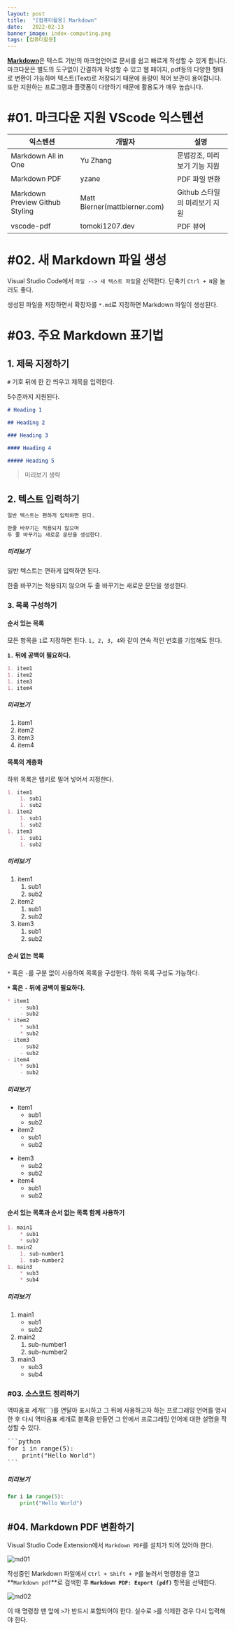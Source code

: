 ```yaml
---
layout: post
title:  "[컴퓨터활용] Markdown"
date:   2022-02-13
banner_image: index-computing.png
tags: [컴퓨터활용]
---
```


[**Markdown**](http://whatismarkdown.com/)은 텍스트 기반의 마크업언어로 문서를 쉽고 빠르게 작성할 수 있게 합니다. 마크다운은 별도의 도구없이 간결하게 작성할 수 있고 웹 페이지, pdf등의 다양한 형태로 변환이 가능하며 텍스트(Text)로 저장되기 때문에 용량이 적어 보관이 용이합니다. 또한 지원하는 프로그램과 플랫폼이 다양하기 때문에 활용도가 매우 높습니다.

<!--more-->

# #01. 마크다운 지원 VScode 익스텐션

| 익스텐션 | 개발자 | 설명 |
|---|---|---|
| Markdown All in One | Yu Zhang | 문법강조, 미리보기 기능 지원 |
| Markdown PDF | yzane | PDF 파일 변환 |
| Markdown Preview Github Styling | Matt Bierner(mattbierner.com) | Github 스타일의 미리보기 지원 |
| vscode-pdf | tomoki1207.dev | PDF 뷰어 |

# #02. 새 Markdown 파일 생성

Visual Studio Code에서 `파일 --> 새 텍스트 파일`을 선택한다. 단축키 `Ctrl + N`을 눌러도 좋다.

생성된 파일을 저장하면서 확장자를 `*.md`로 지정하면 Markdown 파일이 생성된다.

# #03. 주요 Markdown 표기법

## 1. 제목 지정하기

`#` 기호 뒤에 한 칸 띄우고 제목을 입력한다.

5수준까지 지원된다.

```markdown
# Heading 1

## Heading 2

### Heading 3

#### Heading 4

##### Heading 5
```

> 미리보기 생략

## 2. 텍스트 입력하기

```markdown
일반 텍스트는 편하게 입력하면 된다.

한줄 바꾸기는 적용되지 않으며
두 줄 바꾸기는 새로운 문단을 생성한다.
```

##### 미리보기

일반 텍스트는 편하게 입력하면 된다.

한줄 바꾸기는 적용되지 않으며
두 줄 바꾸기는 새로운 문단을 생성한다.

### 3. 목록 구성하기

#### 순서 있는 목록

모든 항목을 `1`로 지정하면 된다. `1, 2, 3, 4`와 같이 연속 적인 번호를 기입해도 된다.

**`1.` 뒤에 공백이 필요하다.**

```markdown
1. item1
1. item2
1. item3
1. item4
```

##### 미리보기

1. item1
1. item2
1. item3
1. item4

#### 목록의 계층화

하위 목록은 탭키로 밀어 넣어서 지정한다.

```markdown
1. item1
    1. sub1
    1. sub2
1. item2
    1. sub1
    1. sub2
1. item3
    1. sub1
    1. sub2
```

##### 미리보기

1. item1
    1. sub1
    1. sub2
1. item2
    1. sub1
    1. sub2
1. item3
    1. sub1
    1. sub2


#### 순서 없는 목록

`*` 혹은 `-`를 구분 없이 사용하여 목록을 구성한다. 하위 목록 구성도 가능하다.

**`*` 혹은 `-` 뒤에 공백이 필요하다.**

```markdown
* item1
    - sub1
    - sub2
* item2
    * sub1
    * sub2
- item3
    - sub2
    - sub2
- item4
    * sub1
    - sub2
```


##### 미리보기

* item1
    - sub1
    - sub2
* item2
    * sub1
    * sub2
- item3
    - sub2
    - sub2
- item4
    * sub1
    - sub2

#### 순서 있는 목록과 순서 없는 목록 함께 사용하기

```markdown
1. main1
    * sub1
    * sub2
1. main2
    1. sub-number1
    1. sub-number2
1. main3
    * sub3
    * sub4
```

##### 미리보기

1. main1
    * sub1
    * sub2
1. main2
    1. sub-number1
    1. sub-number2
1. main3
    * sub3
    * sub4

### #03. 소스코드 정리하기

역따옴표 세개(\`\`\`)를 연달아 표시하고  그 뒤에 사용하고자 하는 프로그래밍 언어를 명시한 후 다시 역따옴표 세개로 블록을 만들면 그 안에서 프로그래밍 언어에 대한 설명을 작성할 수 있다.

<pre>```python
for i in range(5):
    print("Hello World")
```</pre>

##### 미리보기

```python
for i in range(5):
    print("Hello World")
```

## #04. Markdown PDF 변환하기

Visual Studio Code Extension에서 `Markdown PDF`를 설치가 되어 있어야 한다.

![md01](/images/posts/2022/0213/md01.png)

작성중인 Markdown 파일에서 `Ctrl + Shift + P`를 눌러서 명령창을 열고 **`Markdown pdf`**로 검색한 후 **`Markdown PDF: Export (pdf)`** 항목을 선택한다.

![md02](/images/posts/2022/0213/md02.png)

이 때 명령창 맨 앞에 `>`가 반드시 포함되어야 한다. 실수로 `>`를 삭제한 경우 다시 입력해야 한다.